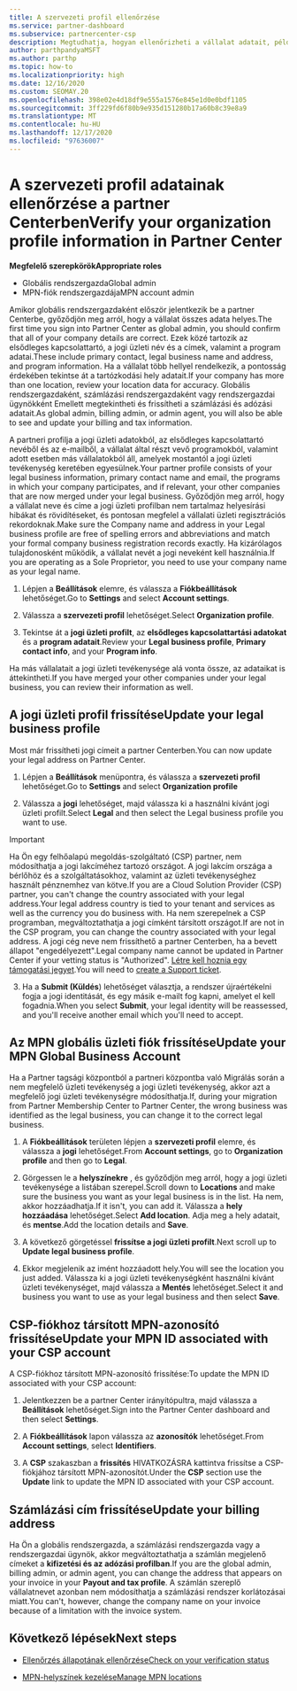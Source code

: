 ```yaml
---
title: A szervezeti profil ellenőrzése
ms.service: partner-dashboard
ms.subservice: partnercenter-csp
description: Megtudhatja, hogyan ellenőrizheti a vállalat adatait, például az elsődleges kapcsolattartási, a lakcím-és a program-információkat. A jogi és számlázási címeket is frissítheti.
author: parthpandyaMSFT
ms.author: parthp
ms.topic: how-to
ms.localizationpriority: high
ms.date: 12/16/2020
ms.custom: SEOMAY.20
ms.openlocfilehash: 398e02e4d18df9e555a1576e845e1d0e0bdf1105
ms.sourcegitcommit: 3ff229fd6f80b9e935d151280b17a60b8c39e8a9
ms.translationtype: MT
ms.contentlocale: hu-HU
ms.lasthandoff: 12/17/2020
ms.locfileid: "97636007"
---
```

# <a name="verify-your-organization-profile-information-in-partner-center"></a><span data-ttu-id="7c1cb-104">A szervezeti profil adatainak ellenőrzése a partner Centerben</span><span class="sxs-lookup"><span data-stu-id="7c1cb-104">Verify your organization profile information in Partner Center</span></span>

<span data-ttu-id="7c1cb-105">**Megfelelő szerepkörök**</span><span class="sxs-lookup"><span data-stu-id="7c1cb-105">**Appropriate roles**</span></span>

- <span data-ttu-id="7c1cb-106">Globális rendszergazda</span><span class="sxs-lookup"><span data-stu-id="7c1cb-106">Global admin</span></span>
- <span data-ttu-id="7c1cb-107">MPN-fiók rendszergazdája</span><span class="sxs-lookup"><span data-stu-id="7c1cb-107">MPN account admin</span></span>

<span data-ttu-id="7c1cb-108">Amikor globális rendszergazdaként először jelentkezik be a partner Centerbe, győződjön meg arról, hogy a vállalat összes adata helyes.</span><span class="sxs-lookup"><span data-stu-id="7c1cb-108">The first time you sign into Partner Center as global admin, you should confirm that all of your company details are correct.</span></span> <span data-ttu-id="7c1cb-109">Ezek közé tartozik az elsődleges kapcsolattartó, a jogi üzleti név és a címek, valamint a program adatai.</span><span class="sxs-lookup"><span data-stu-id="7c1cb-109">These include primary contact, legal business name and address, and program information.</span></span> <span data-ttu-id="7c1cb-110">Ha a vállalat több hellyel rendelkezik, a pontosság érdekében tekintse át a tartózkodási hely adatait.</span><span class="sxs-lookup"><span data-stu-id="7c1cb-110">If your company has more than one location, review your location data for accuracy.</span></span> <span data-ttu-id="7c1cb-111">Globális rendszergazdaként, számlázási rendszergazdaként vagy rendszergazdai ügynökként Emellett megtekintheti és frissítheti a számlázási és adózási adatait.</span><span class="sxs-lookup"><span data-stu-id="7c1cb-111">As global admin, billing admin, or admin agent, you will also be able to see and update your billing and tax information.</span></span>

<span data-ttu-id="7c1cb-112">A partneri profilja a jogi üzleti adatokból, az elsődleges kapcsolattartó nevéből és az e-mailből, a vállalat által részt vevő programokból, valamint adott esetben más vállalatokból áll, amelyek mostantól a jogi üzleti tevékenység keretében egyesülnek.</span><span class="sxs-lookup"><span data-stu-id="7c1cb-112">Your partner profile consists of your legal business information, primary contact name and email, the programs in which your company participates, and if relevant, your other companies that are now merged under your legal business.</span></span> <span data-ttu-id="7c1cb-113">Győződjön meg arról, hogy a vállalat neve és címe a jogi üzleti profilban nem tartalmaz helyesírási hibákat és rövidítéseket, és pontosan megfelel a vállalati üzleti regisztrációs rekordoknak.</span><span class="sxs-lookup"><span data-stu-id="7c1cb-113">Make sure the Company name and address in your Legal business profile are free of spelling errors and abbreviations and match your formal company business registration records exactly.</span></span> <span data-ttu-id="7c1cb-114">Ha kizárólagos tulajdonosként működik, a vállalat nevét a jogi neveként kell használnia.</span><span class="sxs-lookup"><span data-stu-id="7c1cb-114">If you are operating as a Sole Proprietor, you need to use your company name as your legal name.</span></span>

1. <span data-ttu-id="7c1cb-115">Lépjen a **Beállítások** elemre, és válassza a **Fiókbeállítások** lehetőséget.</span><span class="sxs-lookup"><span data-stu-id="7c1cb-115">Go to **Settings** and select **Account settings**.</span></span>
 
1. <span data-ttu-id="7c1cb-116">Válassza a **szervezeti profil** lehetőséget.</span><span class="sxs-lookup"><span data-stu-id="7c1cb-116">Select **Organization profile**.</span></span> 

2. <span data-ttu-id="7c1cb-117">Tekintse át a **jogi üzleti profilt**, az **elsődleges kapcsolattartási adatokat** és a **program adatait**.</span><span class="sxs-lookup"><span data-stu-id="7c1cb-117">Review your **Legal business profile**, **Primary contact info**, and your **Program info**.</span></span>

<span data-ttu-id="7c1cb-118">Ha más vállalatait a jogi üzleti tevékenysége alá vonta össze, az adataikat is áttekintheti.</span><span class="sxs-lookup"><span data-stu-id="7c1cb-118">If you have merged your other companies under your legal business, you can review their information as well.</span></span> 

## <a name="update-your-legal-business-profile"></a><span data-ttu-id="7c1cb-119">A jogi üzleti profil frissítése</span><span class="sxs-lookup"><span data-stu-id="7c1cb-119">Update your legal business profile</span></span>

<span data-ttu-id="7c1cb-120">Most már frissítheti jogi címeit a partner Centerben.</span><span class="sxs-lookup"><span data-stu-id="7c1cb-120">You can now update your legal address on Partner Center.</span></span>

1. <span data-ttu-id="7c1cb-121">Lépjen a **Beállítások** menüpontra, és válassza a **szervezeti profil** lehetőséget.</span><span class="sxs-lookup"><span data-stu-id="7c1cb-121">Go to **Settings** and select **Organization profile**</span></span>


2. <span data-ttu-id="7c1cb-122">Válassza a **jogi**  lehetőséget, majd válassza ki a használni kívánt jogi üzleti profilt.</span><span class="sxs-lookup"><span data-stu-id="7c1cb-122">Select **Legal**  and then select the Legal business profile you want to use.</span></span>

>[!Important]
><span data-ttu-id="7c1cb-123">Ha Ön egy felhőalapú megoldás-szolgáltató (CSP) partner, nem módosíthatja a jogi lakcíméhez tartozó országot. A jogi lakcím országa a bérlőhöz és a szolgáltatásokhoz, valamint az üzleti tevékenységhez használt pénznemhez van kötve.</span><span class="sxs-lookup"><span data-stu-id="7c1cb-123">If you are a Cloud Solution Provider (CSP) partner, you can't change the country associated with your legal address.Your legal address country is tied to your tenant and services as well as the currency you do business with.</span></span> <span data-ttu-id="7c1cb-124">Ha nem szerepelnek a CSP programban, megváltoztathatja a jogi címként társított országot.</span><span class="sxs-lookup"><span data-stu-id="7c1cb-124">If are not in the CSP program, you can change the country associated with your legal address.</span></span> <span data-ttu-id="7c1cb-125">A jogi cég neve nem frissíthető a partner Centerben, ha a bevett állapot "engedélyezett".</span><span class="sxs-lookup"><span data-stu-id="7c1cb-125">Legal company name cannot be updated in Partner Center if your vetting status is "Authorized".</span></span> <span data-ttu-id="7c1cb-126">[Létre kell hoznia egy támogatási jegyet](https://partner.microsoft.com/dashboard/support/csp/servicerequests/create?stage=2&topicid=eb74583c-61b3-2124-bffc-00920e0ae772).</span><span class="sxs-lookup"><span data-stu-id="7c1cb-126">You will need to [create a Support ticket](https://partner.microsoft.com/dashboard/support/csp/servicerequests/create?stage=2&topicid=eb74583c-61b3-2124-bffc-00920e0ae772).</span></span>

3. <span data-ttu-id="7c1cb-127">Ha a **Submit (Küldés**) lehetőséget választja, a rendszer újraértékelni fogja a jogi identitását, és egy másik e-mailt fog kapni, amelyet el kell fogadnia.</span><span class="sxs-lookup"><span data-stu-id="7c1cb-127">When you select **Submit**, your legal identity will be reassessed, and you'll receive another email which you'll need to accept.</span></span>

## <a name="update-your-mpn-global-business-account"></a><span data-ttu-id="7c1cb-128">Az MPN globális üzleti fiók frissítése</span><span class="sxs-lookup"><span data-stu-id="7c1cb-128">Update your MPN Global Business Account</span></span>

<span data-ttu-id="7c1cb-129">Ha a Partner tagsági központból a partneri központba való Migrálás során a nem megfelelő üzleti tevékenység a jogi üzleti tevékenység, akkor azt a megfelelő jogi üzleti tevékenységre módosíthatja.</span><span class="sxs-lookup"><span data-stu-id="7c1cb-129">If, during your migration from Partner Membership Center to Partner Center, the wrong business was identified as the legal business, you can change it to the correct legal business.</span></span>

1. <span data-ttu-id="7c1cb-130">A **Fiókbeállítások** területen lépjen a **szervezeti profil** elemre, és válassza a **jogi** lehetőséget.</span><span class="sxs-lookup"><span data-stu-id="7c1cb-130">From **Account settings**, go to **Organization profile** and then go to **Legal**.</span></span>

1.  <span data-ttu-id="7c1cb-131">Görgessen le a **helyszínekre** , és győződjön meg arról, hogy a jogi üzleti tevékenysége a listában szerepel.</span><span class="sxs-lookup"><span data-stu-id="7c1cb-131">Scroll down to **Locations** and make sure the business you want as your legal business is in the list.</span></span> <span data-ttu-id="7c1cb-132">Ha nem, akkor hozzáadhatja.</span><span class="sxs-lookup"><span data-stu-id="7c1cb-132">If it isn't, you can add it.</span></span> <span data-ttu-id="7c1cb-133">Válassza a **hely hozzáadása** lehetőséget.</span><span class="sxs-lookup"><span data-stu-id="7c1cb-133">Select **Add location**.</span></span> <span data-ttu-id="7c1cb-134">Adja meg a hely adatait, és **mentse**.</span><span class="sxs-lookup"><span data-stu-id="7c1cb-134">Add the location details and **Save**.</span></span>

2. <span data-ttu-id="7c1cb-135">A következő görgetéssel **frissítse a jogi üzleti profilt**.</span><span class="sxs-lookup"><span data-stu-id="7c1cb-135">Next scroll up to **Update legal business profile**.</span></span>

3. <span data-ttu-id="7c1cb-136">Ekkor megjelenik az imént hozzáadott hely.</span><span class="sxs-lookup"><span data-stu-id="7c1cb-136">You will see the location you just added.</span></span> <span data-ttu-id="7c1cb-137">Válassza ki a jogi üzleti tevékenységként használni kívánt üzleti tevékenységet, majd válassza a **Mentés** lehetőséget.</span><span class="sxs-lookup"><span data-stu-id="7c1cb-137">Select it and business you want to use as your legal business and then select **Save**.</span></span>

## <a name="update-your-mpn-id-associated-with-your-csp-account"></a><span data-ttu-id="7c1cb-138">CSP-fiókhoz társított MPN-azonosító frissítése</span><span class="sxs-lookup"><span data-stu-id="7c1cb-138">Update your MPN ID associated with your CSP account</span></span>

<span data-ttu-id="7c1cb-139">A CSP-fiókhoz társított MPN-azonosító frissítése:</span><span class="sxs-lookup"><span data-stu-id="7c1cb-139">To update the MPN ID associated with your CSP account:</span></span>

1. <span data-ttu-id="7c1cb-140">Jelentkezzen be a partner Center irányítópultra, majd válassza a **Beállítások** lehetőséget.</span><span class="sxs-lookup"><span data-stu-id="7c1cb-140">Sign into the Partner Center dashboard and then select **Settings**.</span></span>
 
1. <span data-ttu-id="7c1cb-141">A **Fiókbeállítások** lapon válassza az **azonosítók** lehetőséget.</span><span class="sxs-lookup"><span data-stu-id="7c1cb-141">From **Account settings**, select **Identifiers**.</span></span>

1. <span data-ttu-id="7c1cb-142">A **CSP** szakaszban a **frissítés** HIVATKOZÁSRA kattintva frissítse a CSP-fiókjához társított MPN-azonosítót.</span><span class="sxs-lookup"><span data-stu-id="7c1cb-142">Under the **CSP** section use the **Update** link to update the MPN ID associated with your CSP account.</span></span>
 

## <a name="update-your-billing-address"></a><span data-ttu-id="7c1cb-143">Számlázási cím frissítése</span><span class="sxs-lookup"><span data-stu-id="7c1cb-143">Update your billing address</span></span>

<span data-ttu-id="7c1cb-144">Ha Ön a globális rendszergazda, a számlázási rendszergazda vagy a rendszergazdai ügynök, akkor megváltoztathatja a számlán megjelenő címeket a **kifizetési és az adózási profilban**.</span><span class="sxs-lookup"><span data-stu-id="7c1cb-144">If you are the global admin, billing admin, or admin agent, you can change the address that appears on your invoice in your **Payout and tax profile**.</span></span> <span data-ttu-id="7c1cb-145">A számlán szereplő vállalatnevet azonban nem módosíthatja a számlázási rendszer korlátozásai miatt.</span><span class="sxs-lookup"><span data-stu-id="7c1cb-145">You can't, however, change the company name on your invoice because of a limitation with the invoice system.</span></span>

## <a name="next-steps"></a><span data-ttu-id="7c1cb-146">Következő lépések</span><span class="sxs-lookup"><span data-stu-id="7c1cb-146">Next steps</span></span>


- [<span data-ttu-id="7c1cb-147">Ellenőrzés állapotának ellenőrzése</span><span class="sxs-lookup"><span data-stu-id="7c1cb-147">Check on your verification status</span></span>](verification-responses.md)
 
- [<span data-ttu-id="7c1cb-148">MPN-helyszínek kezelése</span><span class="sxs-lookup"><span data-stu-id="7c1cb-148">Manage MPN locations</span></span>](manage-locations.md)



